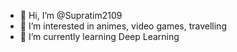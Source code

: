 - 👋 Hi, I’m @Supratim2109
- 👀 I’m interested in animes, video games, travelling
- 🌱 I’m currently learning Deep Learning

<!---
Supratim2109/Supratim2109 is a ✨ special ✨ repository because its `README.md` (this file) appears on your GitHub profile.
You can click the Preview link to take a look at your changes.
--->
